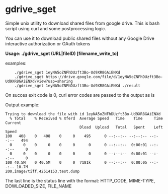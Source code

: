 # gdrive_sget
Simple unix utility to download shared files from google drive. 
This is bash script using curl and some postprocessing logic.

You can use it to download public shared files without any Google Drive interactive authorization or OAuth tokens

**Usage: ./gdrive_sget (URL|fileID) [filename_write_to]**

examples:
```
    ./gdrive_sget 1eyNA5oZNFhDUzft3Bo-Ud9XR8GAiENXd
    ./gdrive_sget https://drive.google.com/file/d/1eyNA5oZNFhDUzft3Bo-Ud9XR8GAiENXd/view?usp=sharing
    ./gdrive_sget 1eyNA5oZNFhDUzft3Bo-Ud9XR8GAiENXd ./result
```

On succes exit code is 0, curl error codes are passed to the output as is

Output example:
```
Trying to download the file with id 1eyNA5oZNFhDUzft3Bo-Ud9XR8GAiENXd
  % Total    % Received % Xferd  Average Speed   Time    Time     Time  Current
                                 Dload  Upload   Total   Spent    Left  Speed
100   408    0   408    0     0    495      0 --:--:-- --:--:-- --:--:--   494
  0     0    0     0    0     0      0      0 --:--:--  0:00:01 --:--:--     0
  0     0    0     0    0     0      0      0 --:--:--  0:00:01 --:--:--     0
100 40.5M    0 40.5M    0     0  7181k      0 --:--:--  0:00:05 --:--:-- 10.7M
200,image/tiff,42514153,test.dump
```
The last line is the status line with the format: HTTP_CODE, MIME-TYPE, DOWLOADED_SIZE, FILE_NAME

